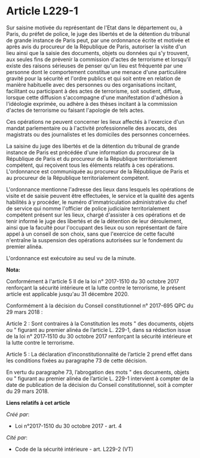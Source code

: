 # Article L229-1

Sur saisine motivée du représentant de l'Etat dans le département ou, à Paris, du préfet de police, le juge des libertés et
de la détention du tribunal de grande instance de Paris peut, par une ordonnance écrite et motivée et après avis du procureur
de la République de Paris, autoriser la visite d'un lieu ainsi que la saisie des documents, objets ou données qui s'y
trouvent, aux seules fins de prévenir la commission d'actes de terrorisme et lorsqu'il existe des raisons sérieuses de penser
qu'un lieu est fréquenté par une personne dont le comportement constitue une menace d'une particulière gravité pour la
sécurité et l'ordre publics et qui soit entre en relation de manière habituelle avec des personnes ou des organisations
incitant, facilitant ou participant à des actes de terrorisme, soit soutient, diffuse, lorsque cette diffusion s'accompagne
d'une manifestation d'adhésion à l'idéologie exprimée, ou adhère à des thèses incitant à la commission d'actes de terrorisme
ou faisant l'apologie de tels actes.

Ces opérations ne peuvent concerner les lieux affectés à l'exercice d'un mandat parlementaire ou à l'activité professionnelle
des avocats, des magistrats ou des journalistes et les domiciles des personnes concernées.

La saisine du juge des libertés et de la détention du tribunal de grande instance de Paris est précédée d'une information du
procureur de la République de Paris et du procureur de la République territorialement compétent, qui reçoivent tous les
éléments relatifs à ces opérations. L'ordonnance est communiquée au procureur de la République de Paris et au procureur de la
République territorialement compétent.

L'ordonnance mentionne l'adresse des lieux dans lesquels les opérations de visite et de saisie peuvent être effectuées, le
service et la qualité des agents habilités à y procéder, le numéro d'immatriculation administrative du chef de service qui
nomme l'officier de police judiciaire territorialement compétent présent sur les lieux, chargé d'assister à ces opérations et
de tenir informé le juge des libertés et de la détention de leur déroulement, ainsi que la faculté pour l'occupant des lieux
ou son représentant de faire appel à un conseil de son choix, sans que l'exercice de cette faculté n'entraîne la suspension
des opérations autorisées sur le fondement du premier alinéa.

L'ordonnance est exécutoire au seul vu de la minute.

**Nota:**

Conformément à l'article 5 II de la loi n° 2017-1510 du 30 octobre 2017 renforçant la sécurité intérieure et la lutte contre
le terrorisme, le présent article est applicable jusqu'au 31 décembre 2020.

Conformément à la décision du Conseil constitutionnel n° 2017-695 QPC du 29 mars 2018 :

Article 2 : Sont contraires à la Constitution les mots " des documents, objets ou " figurant au premier alinéa de l’article
L. 229-1, dans sa rédaction issue de la loi n° 2017‑1510 du 30 octobre 2017 renforçant la sécurité intérieure et la lutte
contre le terrorisme.

Article 5 : La déclaration d’inconstitutionnalité de l’article 2 prend effet dans les conditions fixées au paragraphe 73 de
cette décision.

En vertu du paragraphe 73, l’abrogation des mots " des documents, objets ou " figurant au premier alinéa de l’article L.
229-1 intervient à compter de la date de publication de la décision du Conseil constitutionnel, soit à compter du 29 mars
2018.

**Liens relatifs à cet article**

_Créé par_:

  - Loi n°2017-1510 du 30 octobre 2017 - art. 4

_Cité par_:

  - Code de la sécurité intérieure - art. L229-2 (VT)

